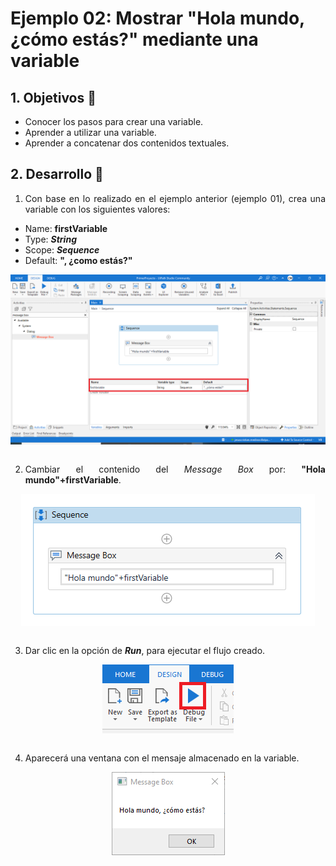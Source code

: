 # Ejemplo 02: Mostrar "Hola mundo, ¿cómo estás?" mediante una variable

<div style="text-align: justify;">

## 1. Objetivos :dart:

- Conocer los pasos para crear una variable.
- Aprender a utilizar una variable.
- Aprender a concatenar dos contenidos textuales.

## 2. Desarrollo :hammer:

1. Con base en lo realizado en el ejemplo anterior (ejemplo 01), crea una variable con los siguientes valores:

- Name: **firstVariable**
- Type: ***String***
- Scope: ***Sequence***
- Default: **", ¿como estás?"**

<div align="center">

<img src="assets/image01.png" align="center">

</div>

<br>

2. Cambiar el contenido del *Message Box* por: **"Hola mundo"+firstVariable**.

<div align="center">

<img src="assets/image02.png" align="center">

</div>

<br>

3. Dar clic en la opción de ***Run***, para ejecutar el flujo creado.

<div align="center">

<img src="assets/image03.png" align="center">

</div>

<br>

4. Aparecerá una ventana con el mensaje almacenado en la variable.

<div align="center">

<img src="assets/image04.png" align="center">

</div>

<br>

</div>